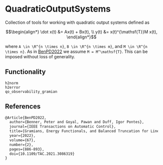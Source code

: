# QuadraticOutputSystems

Collection of tools for working with quadratic output systems defined as
```math
\begin{align*}
\dot x(t) &= Ax(t) + Bx(t), \\
y(t) &= x(t)^{\mathsf{T}}M x(t),
\end{align*}
```
where ``A \in \R^{n \times n}``, ``B \in \R^{n \times m}``, and ``M \in \R^{n \times n}``. As in [BenPD2022](#References) we assume ``M = M^\mathsf{T}``. This can be imposed without loss of generality.

## Functionality

```@docs
h2norm
h2error
qo_observability_gramian
```

## References

```latex
@Article{BenPD2022,
  author={Benner, Peter and Goyal, Pawan and Duff, Igor Pontes},
  journal={IEEE Transactions on Automatic Control}, 
  title={Gramians, Energy Functionals, and Balanced Truncation for Linear Dynamical Systems With Quadratic Outputs}, 
  year={2022},
  volume={67},
  number={2},
  pages={886-893},
  doi={10.1109/TAC.2021.3086319}
}
```
